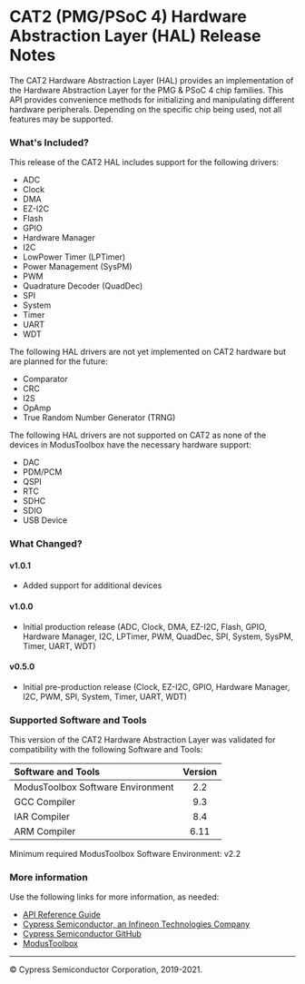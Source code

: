 # CAT2 (PMG/PSoC 4) Hardware Abstraction Layer (HAL) Release Notes
The CAT2 Hardware Abstraction Layer (HAL) provides an implementation of the Hardware Abstraction Layer for the PMG & PSoC 4 chip families. This API provides convenience methods for initializing and manipulating different hardware peripherals. Depending on the specific chip being used, not all features may be supported.

### What's Included?
This release of the CAT2 HAL includes support for the following drivers:
* ADC
* Clock
* DMA
* EZ-I2C
* Flash
* GPIO
* Hardware Manager
* I2C
* LowPower Timer (LPTimer)
* Power Management (SysPM)
* PWM
* Quadrature Decoder (QuadDec)
* SPI
* System
* Timer
* UART
* WDT

The following HAL drivers are not yet implemented on CAT2 hardware but are planned for the future:
* Comparator
* CRC
* I2S
* OpAmp
* True Random Number Generator (TRNG)

The following HAL drivers are not supported on CAT2 as none of the devices in ModusToolbox have the necessary hardware support:
* DAC
* PDM/PCM
* QSPI
* RTC
* SDHC
* SDIO
* USB Device

### What Changed?
#### v1.0.1
* Added support for additional devices
#### v1.0.0
* Initial production release (ADC, Clock, DMA, EZ-I2C, Flash, GPIO, Hardware Manager, I2C, LPTimer, PWM, QuadDec, SPI, System, SysPM, Timer, UART, WDT)
#### v0.5.0
* Initial pre-production release (Clock, EZ-I2C, GPIO, Hardware Manager, I2C, PWM, SPI, System, Timer, UART, WDT)

### Supported Software and Tools
This version of the CAT2 Hardware Abstraction Layer was validated for compatibility with the following Software and Tools:

| Software and Tools                        | Version |
| :---                                      | :----:  |
| ModusToolbox Software Environment         | 2.2     |
| GCC Compiler                              | 9.3     |
| IAR Compiler                              | 8.4     |
| ARM Compiler                              | 6.11    |

Minimum required ModusToolbox Software Environment: v2.2

### More information
Use the following links for more information, as needed:
* [API Reference Guide](https://cypresssemiconductorco.github.io/mtb-hal-cat2/html/modules.html)
* [Cypress Semiconductor, an Infineon Technologies Company](http://www.cypress.com)
* [Cypress Semiconductor GitHub](https://github.com/cypresssemiconductorco)
* [ModusToolbox](https://www.cypress.com/products/modustoolbox-software-environment)

---
© Cypress Semiconductor Corporation, 2019-2021.